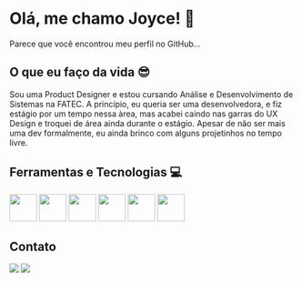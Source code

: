 # Olá, me chamo Joyce! 👋
Parece que você encontrou meu perfil no GitHub...

## O que eu faço da vida :sunglasses:

Sou uma Product Designer e estou cursando Análise e Desenvolvimento de Sistemas na FATEC. A princípio, eu queria ser uma desenvolvedora, e fiz estágio por um tempo nessa àrea, mas acabei caindo nas garras do UX Design e troquei de área ainda durante o estágio. Apesar de não ser mais uma dev formalmente, eu ainda brinco com alguns projetinhos no tempo livre. 

## Ferramentas e Tecnologias :computer:

<div>
<img src="https://cdn.jsdelivr.net/gh/devicons/devicon/icons/html5/html5-original.svg" height="48px" />
<img src="https://cdn.jsdelivr.net/gh/devicons/devicon/icons/css3/css3-original.svg" height="48px"/>
<img src="https://cdn.jsdelivr.net/gh/devicons/devicon/icons/javascript/javascript-original.svg" height="48px"/>
<img src="https://cdn.jsdelivr.net/gh/devicons/devicon/icons/react/react-original.svg" height="48px"/>
<img src="https://cdn.jsdelivr.net/gh/devicons/devicon/icons/git/git-original.svg" height="48px"/>
<img src="https://cdn.jsdelivr.net/gh/devicons/devicon/icons/figma/figma-original.svg" height="48px"/>
</div>

                 
 ## Contato
 <div>
 <a href="https://www.linkedin.com/in/joyce-luiza-4474a61a5/" target="_blank"><img src="https://img.shields.io/badge/-LinkedIn-%230077B5?style=for-the-badge&logo=linkedin&logoColor=white" target="_blank"></a>   
<a href = "mailto:joyceluizabrito@gmail.com"><img src="https://img.shields.io/badge/Gmail-D14836?style=for-the-badge&logo=gmail&logoColor=white" target="_blank"></a>
</div>



          


<!--
**joyce-luiza/joyce-luiza** is a ✨ _special_ ✨ repository because its `README.md` (this file) appears on your GitHub profile.

Here are some ideas to get you started:

- 🔭 I’m currently working on ...
- 🌱 I’m currently learning ...
- 👯 I’m looking to collaborate on ...
- 🤔 I’m looking for help with ...
- 💬 Ask me about ...
- 📫 How to reach me: ...
- 😄 Pronouns: ...
- ⚡ Fun fact: ...
-->
